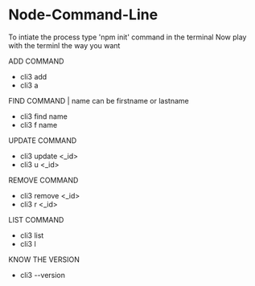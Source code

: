 # Node-Command-Line
To intiate the process type 'npm init' command in the terminal
Now play with the terminl the way you want

ADD COMMAND
- cli3 add
- cli3 a

FIND COMMAND | name can be firstname or lastname 
- cli3 find name 
- cli3 f name
  
UPDATE COMMAND
- cli3 update <_id>
- cli3 u <_id>
  
REMOVE COMMAND
- cli3 remove <_id>
- cli3 r <_id>
  
LIST COMMAND
- cli3 list
- cli3 l
  
KNOW THE VERSION
- cli3 --version
